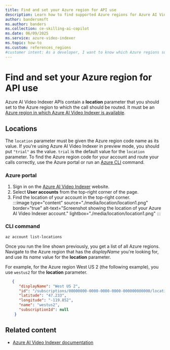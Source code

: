 ```yaml
---
title: Find and set your Azure region for API use
description: Learn how to find supported Azure regions for Azure AI Video Indexer and set the correct location for your API calls. Learn more now.
author: bandersmsft
ms.author: banders
ms.collection: ce-skilling-ai-copilot
ms.date: 06/09/2025
ms.service: azure-video-indexer
ms.topic: how-to
ms.custom: references_regions
#customer intent: As a developer, I want to know which Azure regions support Azure AI Video Indexer so that I can route my API calls correctly.
---
```


# Find and set your Azure region for API use

Azure AI Video Indexer APIs contain a **location** parameter that you should set to the Azure region to which the call should be routed. It must be an [Azure region in which Azure AI Video Indexer is available](https://azure.microsoft.com/global-infrastructure/services/?products=cognitive-services&regions=all).

## Locations

The `location` parameter must be given the Azure region code name as its value. If you're using Azure AI Video Indexer in preview mode, you should put `"trial"` as the value. `trial` is the default value for the `location` parameter. To find the Azure region code for your account and route your calls correctly, use the Azure portal or run an [Azure CLI](/cli/azure) command.

### Azure portal

1. Sign in on the [Azure AI Video Indexer](https://www.videoindexer.ai/) website.
1. Select **User accounts** from the top-right corner of the page.
1. Find the location of your account in the top-right corner.  
    :::image type="content" source="./media/location/location1.png" border="true" alt-text="Screenshot showing the location of your Azure AI Video Indexer account." lightbox="./media/location/location1.png" :::

###  CLI command

```azurecli-interactive
az account list-locations
```

Once you run the line shown previously, you get a list of all Azure regions. Navigate to the Azure region that has the *displayName* you're looking for, and use its *name* value for the **location** parameter.

For example, for the Azure region West US 2 (the following example), you use `westus2` for the **location** parameter.

```json
   {
      "displayName": "West US 2",
      "id": "/subscriptions/00000000-0000-0000-0000-000000000000/locations/westus2",
      "latitude": "47.233",
      "longitude": "-119.852",
      "name": "westus2",
      "subscriptionId": null
    }
```

## Related content

- [Azure AI Video Indexer documentation](index.yml)